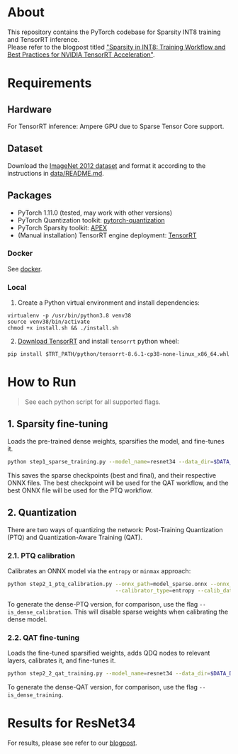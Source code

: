 # About
This repository contains the PyTorch codebase for Sparsity INT8 training and TensorRT inference.  
Please refer to the blogpost titled ["Sparsity in INT8: Training Workflow and Best Practices for NVIDIA TensorRT Acceleration"](https://developer.nvidia.com/blog/sparsity-in-int8-training-workflow-and-best-practices-for-tensorrt-acceleration/).

# Requirements
## Hardware
For TensorRT inference: Ampere GPU due to Sparse Tensor Core support.

## Dataset
Download the [ImageNet 2012 dataset](https://image-net.org/challenges/LSVRC/2012/2012-downloads.php) and 
 format it according to the instructions in [data/README.md](data/README.md).

## Packages
- PyTorch 1.11.0 (tested, may work with other versions)
- PyTorch Quantization toolkit: [pytorch-quantization](https://github.com/NVIDIA/TensorRT/tree/main/tools/pytorch-quantization)
- PyTorch Sparsity toolkit: [APEX](https://github.com/NVIDIA/apex/tree/master/apex/contrib/sparsity)
- (Manual installation) TensorRT engine deployment: [TensorRT](https://developer.nvidia.com/nvidia-tensorrt-download)

### Docker
See [docker](docker).

### Local
1. Create a Python virtual environment and install dependencies:
```shell
virtualenv -p /usr/bin/python3.8 venv38
source venv38/bin/activate
chmod +x install.sh && ./install.sh
```

2. [Download TensorRT](https://developer.nvidia.com/nvidia-tensorrt-download) and install `tensorrt` python wheel:
```shell
pip install $TRT_PATH/python/tensorrt-8.6.1-cp38-none-linux_x86_64.whl 
```

# How to Run
> See each python script for all supported flags. 

## 1. Sparsity fine-tuning
Loads the pre-trained dense weights, sparsifies the model, and fine-tunes it. 
```sh
python step1_sparse_training.py --model_name=resnet34 --data_dir=$DATA_DIR --batch_size=128 --eval_baseline --eval_sparse
```

This saves the sparse checkpoints (best and final), and their respective ONNX files. 
 The best checkpoint will be used for the QAT workflow, and the best ONNX file will be used for the PTQ workflow.  

## 2. Quantization
There are two ways of quantizing the network: Post-Training Quantization (PTQ) and Quantization-Aware Training (QAT). 

### 2.1. PTQ calibration
Calibrates an ONNX model via the `entropy` or `minmax` approach: 
```sh
python step2_1_ptq_calibration.py --onnx_path=model_sparse.onnx --onnx_input_name=input.1 --data_dir=$DATA_DIR \
                                  --calibrator_type=entropy --calib_data_size=512
```

To generate the dense-PTQ version, for comparison, use the flag `--is_dense_calibration`.
 This will disable sparse weights when calibrating the dense model.

### 2.2. QAT fine-tuning
Loads the fine-tuned sparsified weights, adds QDQ nodes to relevant layers, calibrates it, and fine-tunes it.
```sh
python step2_2_qat_training.py --model_name=resnet34 --data_dir=$DATA_DIR --batch_size=128 --eval_qat
```

To generate the dense-QAT version, for comparison, use the flag `--is_dense_training`.

# Results for ResNet34
For results, please see refer to our [blogpost](https://developer.nvidia.com/blog/sparsity-in-int8-training-workflow-and-best-practices-for-tensorrt-acceleration/).
